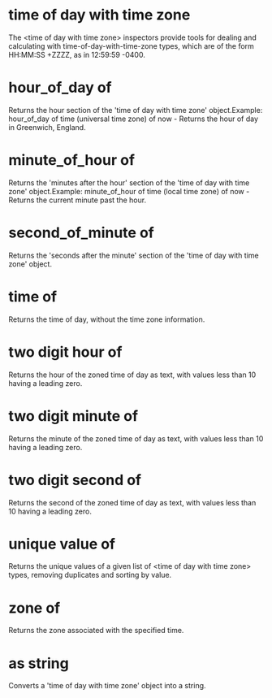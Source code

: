 # time of day with time zone

The &lt;time of day with time zone&gt; inspectors provide tools for dealing and calculating with time-of-day-with-time-zone types, which are of the form HH:MM:SS +ZZZZ, as in 12:59:59 -0400.

# hour_of_day of <time of day with time zone>

Returns the hour section of the &#39;time of day with time zone&#39; object.Example: hour_of_day of time (universal time zone) of now - Returns the hour of day in Greenwich, England.

# minute_of_hour of <time of day with time zone>

Returns the &#39;minutes after the hour&#39; section of the &#39;time of day with time zone&#39; object.Example: minute_of_hour of time (local time zone) of now - Returns the current minute past the hour.

# second_of_minute of <time of day with time zone>

Returns the &#39;seconds after the minute&#39; section of the &#39;time of day with time zone&#39; object.

# time of <time of day with time zone>

Returns the time of day, without the time zone information.

# two digit hour of <time of day with time zone>

Returns the hour of the zoned time of day as text, with values less than 10 having a leading zero.

# two digit minute of <time of day with time zone>

Returns the minute of the zoned time of day as text, with values less than 10 having a leading zero.

# two digit second of <time of day with time zone>

Returns the second of the zoned time of day as text, with values less than 10 having a leading zero.

# unique value of <time of day with time zone>

Returns the unique values of a given list of &lt;time of day with time zone&gt; types, removing duplicates and sorting by value.

# zone of <time of day with time zone>

Returns the zone associated with the specified time.

# <time of day with time zone> as string

Converts a &#39;time of day with time zone&#39; object into a string.
